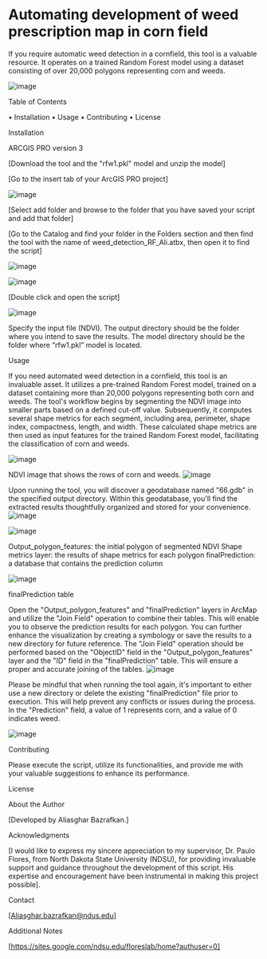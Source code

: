 # Automating development of weed prescription map in corn field
If you require automatic weed detection in a cornfield, this tool is a valuable resource. It operates on a trained Random Forest model using a dataset consisting of over 20,000 polygons representing corn and weeds. 

![image](https://github.com/AliBgisrs/weed-detection-in-corn-field/assets/109620013/f8236615-08b0-450e-9bd2-35c01fb81d45)


Table of Contents

•	Installation
•	Usage
•	Contributing
•	License

Installation

ARCGIS PRO version 3

[Download the tool and the "rfw1.pkl" model and unzip the model]

[Go to the insert tab of your ArcGIS PRO project]

![image](https://github.com/AliBgisrs/weed-detection-in-corn-field/assets/109620013/53edd938-5258-41e3-a29b-6566a277bc11)
 
[Select add folder and browse to the folder that you have saved your script and add that folder]

[Go to the Catalog and find your folder in the Folders section and then find the tool with the name of weed_detection_RF_Ali.atbx, then open it to find the script]
  
 ![image](https://github.com/AliBgisrs/weed-detection-in-corn-field/assets/109620013/7a241b49-cef4-4e17-9826-11e0d695fa65)
 
![image](https://github.com/AliBgisrs/weed-detection-in-corn-field/assets/109620013/14998a20-3882-4e88-b4af-1608caf26ab6)

 [Double click and open the script]

 ![image](https://github.com/AliBgisrs/weed-detection-in-corn-field/assets/109620013/5dc7d027-9af7-4510-9641-5d52072edf6d)


Specify the input file (NDVI). The output directory should be the folder where you intend to save the results. The model directory should be the folder where “rfw1.pkl” model is located.

Usage

If you need automated weed detection in a cornfield, this tool is an invaluable asset. It utilizes a pre-trained Random Forest model, trained on a dataset containing more than 20,000 polygons representing both corn and weeds. The tool's workflow begins by segmenting the NDVI image into smaller parts based on a defined cut-off value. Subsequently, it computes several shape metrics for each segment, including area, perimeter, shape index, compactness, length, and width. These calculated shape metrics are then used as input features for the trained Random Forest model, facilitating the classification of corn and weeds.

 ![image](https://github.com/AliBgisrs/weed-detection-in-corn-field/assets/109620013/88f7665e-5c00-4cac-96fc-b90648446c98)

NDVI image that shows the rows of corn and weeds.
 ![image](https://github.com/AliBgisrs/weed-detection-in-corn-field/assets/109620013/2eac6b12-3ba7-4e1f-b03e-60a3031c4c94)


 
Upon running the tool, you will discover a geodatabase named "66.gdb" in the specified output directory. Within this geodatabase, you'll find the extracted results thoughtfully organized and stored for your convenience.  
![image](https://github.com/AliBgisrs/weed-detection-in-corn-field/assets/109620013/b6d57aad-76af-43af-8328-516c9e9c7cab)

![image](https://github.com/AliBgisrs/weed-detection-in-corn-field/assets/109620013/9cfd65eb-56c6-48db-9732-d5a83b776af5)
 
Output_polygon_features: the initial polygon of segmented NDVI
Shape metrics layer: the results of shape metrics for each polygon
finalPrediction: a database that contains the prediction column

 ![image](https://github.com/AliBgisrs/weed-detection-in-corn-field/assets/109620013/002b003b-eea7-4572-9858-fac307f42c72)

finalPrediction table


Open the "Output_polygon_features" and "finalPrediction" layers in ArcMap and utilize the "Join Field" operation to combine their tables. This will enable you to observe the prediction results for each polygon. You can further enhance the visualization by creating a symbology or save the results to a new directory for future reference. The "Join Field" operation should be performed based on the "ObjectID" field in the "Output_polygon_features" layer and the "ID" field in the "finalPrediction" table. This will ensure a proper and accurate joining of the tables.
![image](https://github.com/AliBgisrs/weed-detection-in-corn-field/assets/109620013/750bfa24-662a-4943-847a-41578b0f3d33)

 
Please be mindful that when running the tool again, it's important to either use a new directory or delete the existing "finalPrediction" file prior to execution. This will help prevent any conflicts or issues during the process.
In the "Prediction" field, a value of 1 represents corn, and a value of 0 indicates weed.
 
![image](https://github.com/AliBgisrs/weed-detection-in-corn-field/assets/109620013/c373a5ec-4975-4b29-b6fe-ac65ef04d104)



Contributing

Please execute the script, utilize its functionalities, and provide me with your valuable suggestions to enhance its performance.


License

About the Author

[Developed by Aliasghar Bazrafkan.]

Acknowledgments

[I would like to express my sincere appreciation to my supervisor, Dr. Paulo Flores, from North Dakota State University (NDSU), for providing invaluable support and guidance throughout the development of this script. His expertise and encouragement have been instrumental in making this project possible].

Contact

[Aliasghar.bazrafkan@ndus.edu]

Additional Notes

[https://sites.google.com/ndsu.edu/floreslab/home?authuser=0]
